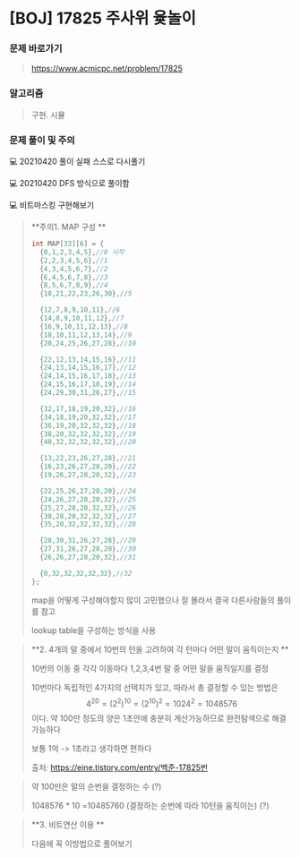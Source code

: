 # [BOJ] 17825 주사위 윷놀이

### 문제 바로가기

>  https://www.acmicpc.net/problem/17825

### 알고리즘

> 구현. 시뮬
>

### 문제 풀이 및 주의

💻 20210420 풀이 실패  스스로 다시풀기

💻 20210420 DFS 방식으로 풀이함

💻  비트마스킹 구현해보기 

>**주의1. MAP 구성 **
>
>```c++
>int MAP[33][6] = {
>	{0,1,2,3,4,5},//0 시작
>	{2,2,3,4,5,6},//1
>	{4,3,4,5,6,7},//2
>	{6,4,5,6,7,8},//3
>	{8,5,6,7,8,9},//4
>	{10,21,22,23,26,30},//5
>
>	{12,7,8,9,10,11},//6
>	{14,8,9,10,11,12},//7
>	{16,9,10,11,12,13},//8
>	{18,10,11,12,13,14},//9
>	{20,24,25,26,27,28},//10
>
>	{22,12,13,14,15,16},//11
>	{24,13,14,15,16,17},//12
>	{24,14,15,16,17,18},//13
>	{24,15,16,17,18,19},//14
>	{24,29,30,31,26,27},//15
>
>	{32,17,18,19,20,32},//16
>	{34,18,19,20,32,32},//17
>	{36,19,20,32,32,32},//18
>	{38,20,32,32,32,32},//19
>	{40,32,32,32,32,32},//20
>
>	{13,22,23,26,27,28},//21
>	{16,23,26,27,28,20},//22
>	{19,26,27,28,20,32},//23
>
>	{22,25,26,27,28,20},//24
>	{24,26,27,28,20,32},//25
>	{25,27,28,20,32,32},//26
>	{30,28,20,32,32,32},//27
>	{35,20,32,32,32,32},//28
>
>	{28,30,31,26,27,28},//29
>	{27,31,26,27,28,20},//30
>	{26,26,27,28,20,32},//31
>
>	{0,32,32,32,32,32},//32
>};
>```
>
>map을 어떻게 구성해야할지 많이 고민했으나 잘 몰라서 결국 다른사람들의 풀이를 참고
>
>lookup table을 구성하는 방식을 사용



> **2. 4개의 말 중에서 10번의 턴을 고려하여 각 턴마다 어떤 말이 움직이는지 **
>
> 10번의 이동 중 각각 이동마다 1,2,3,4번 말 중 어떤 말을 움직일지를 결정
>
> 10번마다 독립적인 4가지의 선택지가 있고, 따라서 총 결정할 수 있는 방법은 
> $$
> 4 ^ {20} = (2 ^ 2)^{10}=(2^{10})^2=1024^2=1048576
> $$
> 이다. 약 100만 정도의 양은 1초안에 충분히 계산가능하므로 완전탐색으로 해결가능하다
>
> 보통 1억 -> 1초라고 생각하면 편하다
>
> 출처: https://eine.tistory.com/entry/백준-17825번

> 약 100만은 말의 순번을 결정하는 수 (?)
>
> 1048576 * 10 =10485760 (결정하는 순번에 따라 10턴을 움직이는) (?)



>**3. 비트연산 이용 **
>
> 다음에 꼭 이방법으로 풀어보기 